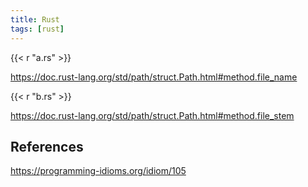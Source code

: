 ```yaml
---
title: Rust
tags: [rust]
---
```


{{< r "a.rs" >}}

<https://doc.rust-lang.org/std/path/struct.Path.html#method.file_name>

{{< r "b.rs" >}}

<https://doc.rust-lang.org/std/path/struct.Path.html#method.file_stem>

## References

<https://programming-idioms.org/idiom/105>
